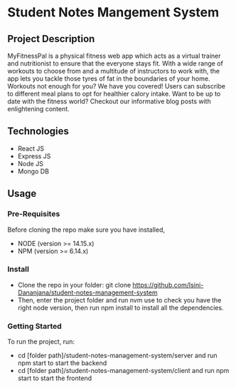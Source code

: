 # Student Notes Mangement System

## Project Description

MyFitnessPal is a physical fitness web app which acts as a virtual trainer and nutritionist to ensure that the everyone stays fit. With a wide range of workouts to choose from and a multitude of instructors to work with, the app lets you tackle those tyres of fat in the boundaries of your home. Workouts not enough for you? We have you covered! Users can subscribe to different meal plans to opt for healthier calory intake. Want to be up to date with the fitness world? Checkout our informative blog posts with enlightening content.

## Technologies
 * React JS
 * Express JS
 * Node JS
 * Mongo DB

## Usage

### Pre-Requisites
Before cloning the repo make sure you have installed,
 * NODE (version >= 14.15.x)
 * NPM (version >= 6.14.x)

### Install

* Clone the repo in your folder: git clone https://github.com/Isini-Dananjana/student-notes-management-system
* Then, enter the project folder and run nvm use to check you have the right node version, then run npm install to install all the dependencies.

### Getting Started
To run the project, run:
  * cd [folder path]/student-notes-management-system/server and run npm start to start the backend 
  * cd [folder path]/student-notes-management-system/client and run npm start to start the frontend
